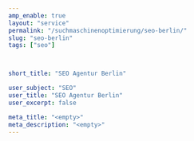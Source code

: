 ```yaml
---
amp_enable: true
layout: "service"
permalink: "/suchmaschinenoptimierung/seo-berlin/"
slug: "seo-berlin"
tags: ["seo"]



short_title: "SEO Agentur Berlin"

user_subject: "SEO"
user_title: "SEO Agentur Berlin"
user_excerpt: false

meta_title: "<empty>"
meta_description: "<empty>"
---
```

